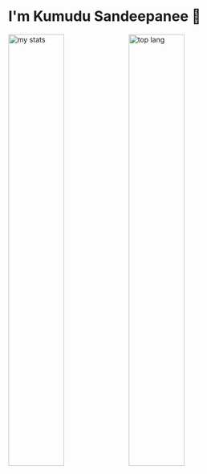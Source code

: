 # I'm Kumudu Sandeepanee 👋
<img alt="my stats" align="left" width="47%" src= "https://github-readme-stats.vercel.app/api?username=kumudusandeepanee"/>

<img alt="top lang" width="47%" src="https://github-readme-stats.vercel.app/api/top-langs/?username=kumudusandeepanee&layout=compact"/>
